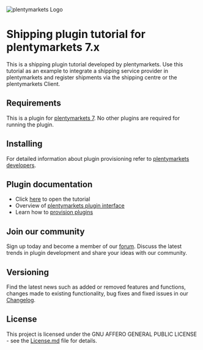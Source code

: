 ![plentymarkets Logo](http://www.plentymarkets.eu/layout/pm/images/logo/plentymarkets-logo.jpg)

# Shipping plugin tutorial for plentymarkets 7.x

This is a shipping plugin tutorial developed by plentymarkets. Use this tutorial as an example to integrate a shipping service provider in plentymarkets and register shipments via the shipping centre or the plentymarkets Client.


## Requirements
This is a plugin for [plentymarkets 7](https://www.plentymarkets.eu/). No other plugins are required for running the plugin.

## Installing
For detailed information about plugin provisioning refer to [plentymarkets developers](https://developers.plentymarkets.com/dev-doc/basics#plugin-provisioning).

## Plugin documentation
* Click [here](https://developers.plentymarkets.com/tutorials/shipping) to open the tutorial
* Overview of [plentymarkets plugin interface](https://developers.plentymarkets.com/dev-doc/basics#guide-interface)
* Learn how to [provision plugins](https://developers.plentymarkets.com/dev-doc/basics#plugin-provisioning)

## Join our community
Sign up today and become a member of our [forum](https://forum.plentymarkets.com/c/plugin-entwicklung). Discuss the latest trends in plugin development and share your ideas with our community.

## Versioning
Find the latest news such as added or removed features and functions, changes made to existing functionality, bug fixes and fixed issues in our [Changelog](https://github.com/plentymarkets/plugin-shipping-tutorial/blob/master/meta/documents/changelog_en.md).

## License
This project is licensed under the GNU AFFERO GENERAL PUBLIC LICENSE - see the [License.md](https://github.com/plentymarkets/plugin-shipping-tutorial/blob/master/License.md) file for details.